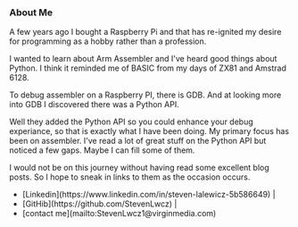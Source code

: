 ---
---
### About Me

A few years ago I bought a Raspberry Pi and that has re-ignited my desire for programming as a hobby rather than a profession.

I wanted to learn about Arm Assembler and I've heard good things about Python. I think it reminded me of BASIC from my days of ZX81 and Amstrad 6128.

To debug assembler on a Raspberry PI, there is GDB. And at looking more into GDB I discovered there was a Python API.

Well they added the Python API so you could enhance your debug experiance, so that is exactly what I have been doing. My primary focus has been on assembler. I've read a lot of great stuff on the Python API but noticed a few gaps. Maybe I can fill some of them.

I would not be on this journey without having read some excellent blog posts. So I hope to sneak in links to them as the occasion occurs.

<nav>
<ul>
<li>[Linkedin](https://www.linkedin.com/in/steven-lalewicz-5b586649) | </li>
<li>[GitHib](https://github.com/StevenLwcz) | </li>
<li>[contact me](mailto:StevenLwcz1@virginmedia.com) </li>
</ul>
</nav>
